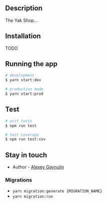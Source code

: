 ## Description

The Yak Shop...

## Installation

TODO

## Running the app

```bash
# development
$ yarn start:dev

# production mode
$ yarn start:prod
```

## Test

```bash
# unit tests
$ npm run test

# test coverage
$ npm run test:cov
```

## Stay in touch

- Author - [Alexey Gaynulin](mailto:job@gaynulin.com)

### Migrations

 - `yarn migration:generate {MIGRATION_NAME}`
 - `yarn migration:run`

